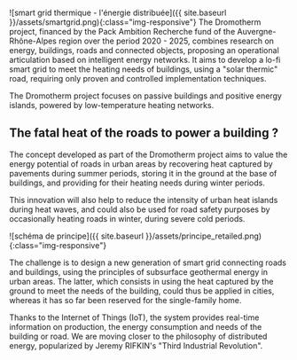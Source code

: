 <br>
![smart grid thermique - l'énergie distribuée]({{ site.baseurl }}/assets/smartgrid.png){:class="img-responsive"} 
The Dromotherm project, financed by the Pack Ambition Recherche fund of the Auvergne-Rhône-Alpes region over the period 2020 - 2025,
combines research on energy, buildings, roads and connected objects, proposing an operational articulation based on intelligent
energy networks. It aims to develop a lo-fi smart grid to meet the heating needs of buildings, using a "solar thermic" road, 
requiring only proven and controlled implementation techniques.

The Dromotherm project focuses on passive buildings and positive energy islands, powered by low-temperature 
heating networks.

## The fatal heat of the roads to power a building ?

The concept developed as part of the Dromotherm project aims to value the energy potential of roads in urban areas 
by recovering heat captured by pavements during summer periods, storing it in the ground at the base of buildings, 
and providing for their heating needs during winter periods.

This innovation will also help to reduce the intensity of urban heat islands during heat waves, and 
could also be used for road safety purposes by occasionally heating roads in winter, during severe cold periods.

![schéma de principe]({{ site.baseurl }}/assets/principe_retailed.png){:class="img-responsive"}

The challenge is to design a new generation of smart grid connecting roads and buildings, using the principles of subsurface geothermal energy in urban areas. The latter, which consists in using the heat captured by the ground to meet the needs of the building, could thus be applied in cities, whereas it has so far been reserved for the single-family home.

Thanks to the Internet of Things (IoT), the system provides real-time information on production, the energy consumption and needs of the building or road. We are moving closer to the philosophy of distributed energy, popularized by Jeremy RIFKIN's "Third Industrial Revolution".


